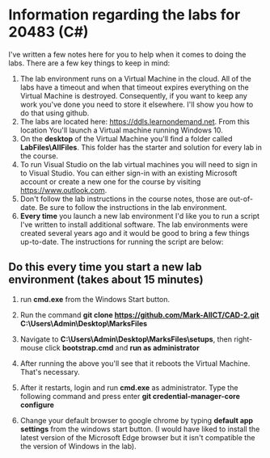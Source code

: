 # Information regarding the labs for 20483 (C#)

I've written a few notes here for you to help  when it comes to doing the labs. There are a few key things to keep in mind:

1. The lab environment runs on a Virtual Machine in the cloud. All of the labs have a timeout and when that  timeout expires everything on the Virtual Machine is destroyed. Consequently, if you want to keep any work you've done you need to store it elsewhere. I'll show you how to do that using github.
2. The labs are located here: https://ddls.learnondemand.net. From this location You'll launch a Virtual machine running Windows 10.
3. On the **desktop** of the Virtual Machine you'll find a folder called **LabFiles\AllFiles**. This folder has the starter and solution for every lab in the course.
4. To run Visual Studio on the lab virtual machines you will need to sign in to Visual Studio. You can either sign-in with an existing Microsoft account or create a new one for the course by visiting https://www.outlook.com.
5. Don't follow the lab instructions in the course notes, those are out-of-date. Be sure to follow the instructions in the lab environment.
6. **Every time** you launch a new lab environment I'd like you to run a script I've written to install additional software. The lab environments were created several years ago and it would be good to bring a few things up-to-date. The instructions for running the script are below:
 
## Do this every time you start a new lab environment (takes about 15 minutes)
1. run **cmd.exe** from the Windows  Start button.
2. Run the command **git clone https://github.com/Mark-AIICT/CAD-2.git C:\Users\Admin\Desktop\MarksFiles**
3. Navigate to **C:\Users\Admin\Desktop\MarksFiles\setups**, then right-mouse click **bootstrap.cmd** and **run as administrator**
4. After running the above you'll see that it reboots the Virtual Machine. That's necessary.
5. After it restarts, login and run **cmd.exe** as administrator. Type the following command and press enter **git credential-manager-core configure**

6. Change your default browser to google chrome by typing **default app settings** from the windows start button. (I would have liked to install the latest version of the Microsoft Edge browser but it isn't compatible the the version of Windows in the lab).